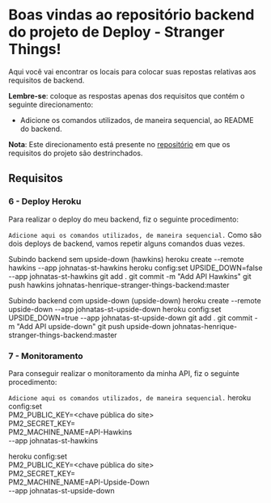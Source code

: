 # Boas vindas ao repositório backend do projeto de Deploy - Stranger Things!

Aqui você vai encontrar os locais para colocar suas repostas relativas aos requisitos de backend.

**Lembre-se**: coloque as respostas apenas dos requisitos que contém o seguinte direcionamento:

  - Adicione os comandos utilizados, de maneira sequencial, ao README do backend.

**Nota**: Este direcionamento está presente no [repositório](https://github.com/tryber/sd-02-project-stranger-things) em que os requisitos do projeto são destrinchados.

## Requisitos

### 6 - Deploy Heroku

Para realizar o deploy do meu backend, fiz o seguinte procedimento:

`Adicione aqui os comandos utilizados, de maneira sequencial.`
Como são dois deploys de backend, vamos repetir alguns comandos duas vezes.

Subindo backend sem upside-down (hawkins)
heroku create --remote hawkins --app johnatas-st-hawkins
heroku config:set UPSIDE_DOWN=false --app johnatas-st-hawkins
git add .
git commit -m "Add API Hawkins"
git push hawkins johnatas-henrique-stranger-things-backend:master

Subindo backend com upside-down (upside-down)
heroku create --remote upside-down --app johnatas-st-upside-down
heroku config:set UPSIDE_DOWN=true --app johnatas-st-upside-down
git add .
git commit -m "Add API upside-down"
git push upside-down johnatas-henrique-stranger-things-backend:master

### 7 - Monitoramento

Para conseguir realizar o monitoramento da minha API, fiz o seguinte procedimento:

`Adicione aqui os comandos utilizados, de maneira sequencial.`
 heroku config:set \
 PM2_PUBLIC_KEY=<chave pública do site> \
 PM2_SECRET_KEY=<chave privada do site> \
 PM2_MACHINE_NAME=API-Hawkins \
 --app johnatas-st-hawkins

 heroku config:set \
 PM2_PUBLIC_KEY=<chave pública do site> \
 PM2_SECRET_KEY=<chave privada do site> \
 PM2_MACHINE_NAME=API-Upside-Down \
 --app johnatas-st-upside-down
